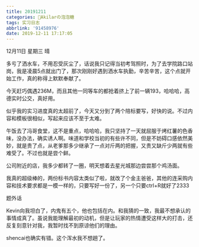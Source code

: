 ```yaml
---
title: 20191211
categories: 🍬Akilarの泡泡糖
tags: 实习日志
abbrlink: '91458976'
date: 2019-12-11 17:17:05
---
```

12月11日 星期三 晴

多亏了洒水车，不用忍受灰尘了，话说我只记得当初考驾照时，为了去学院路口站岗，我是凌晨5点就出门了，那次刚刚好遇到洒水车执勤，辛苦辛苦，这个点就开始工作，真的称得上默默奉献了。

今天赶巧偶遇236M，而且其他一同等车的都抢着挤上了前一辆193，哈哈哈，高德实时公交，真好用。

似乎我的实习进度真的太超前了，今天又分到了两个陪标要写，好快的说。不过内容和模板很相似，写起来应该不至于太难。

午饭去了冯哥食堂，这不是重点，哈哈哈，我只坚持了一天就屈服于烤红薯的色香味，没办法，确实诱人啊。味道和学校当初的有些许不同，但是不妨碍口感依然美妙，就是贵了点，从老爹那多少继承了一点对斤两的把握，又贵又缺斤少两就有些难受了。不过也就是尝个鲜。

公司附近的店，我多少都转了一圈，明天想着去星光城那边尝尝那个鸡汤面。

我真的超级棒的，两份标书内容太类似了啦，就改了个金主爸爸，其他的连采购内容和技术要求都是一模一样的，只要写好一份了，另一个只要ctrl+R就好了2333

题外话

Kevin向我坦白了，内鬼有五个，他也包括在内。和我猜的一致，我最不想承认的事情成真了。虽说我能理解最初的动机，但是让玩家的热情遭受这样大的打击，还反复刻意针对我，我暂时找不到原谅他们的理由。

shencai也确实有错。这个浑水我不想趟了。
